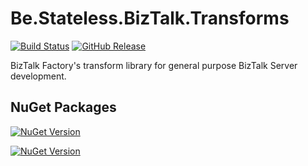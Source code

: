 ﻿# Be.Stateless.BizTalk.Transforms

[![Build Status](https://dev.azure.com/icraftsoftware/be.stateless/_apis/build/status/Be.Stateless.BizTalk.Transform%20Manual%20Release?branchName=master)](https://dev.azure.com/icraftsoftware/be.stateless/_build/latest?definitionId=48&branchName=master)
[![GitHub Release](https://img.shields.io/github/v/release/icraftsoftware/Be.Stateless.BizTalk.Transform?label=Release&logo=github)](https://github.com/icraftsoftware/Be.Stateless.BizTalk.Transform/releases/latest)

BizTalk Factory's transform library for general purpose BizTalk Server development.

## NuGet Packages

[![NuGet Version](https://img.shields.io/nuget/v/Be.Stateless.BizTalk.Transform.ExtensionObjects.svg?label=Be.Stateless.BizTalk.Transform.ExtensionObjects&style=flat&logo=nuget)](https://www.nuget.org/packages/Be.Stateless.BizTalk.Transform.ExtensionObjects/)

[![NuGet Version](https://img.shields.io/nuget/v/Be.Stateless.BizTalk.Transform.Unit.svg?label=Be.Stateless.BizTalk.Transform.Unit&style=flat&logo=nuget)](https://www.nuget.org/packages/Be.Stateless.BizTalk.Transform.Unit/)

